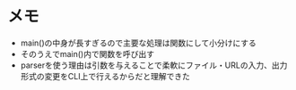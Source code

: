 # メモ

- main()の中身が長すぎるので主要な処理は関数にして小分けにする
- そのうえでmain()内で関数を呼び出す
- parserを使う理由は引数を与えることで柔軟にファイル・URLの入力、出力形式の変更をCLI上で行えるからだと理解できた
